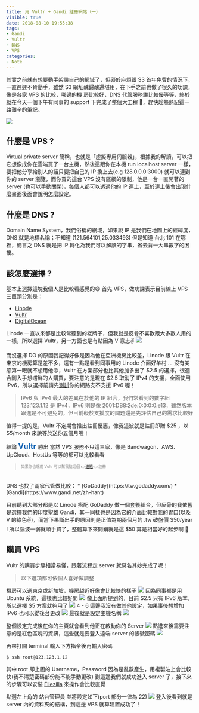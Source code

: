 ```yaml
---
title: 用 Vultr + Gandi 註冊網站（一）
visible: true
date: 2018-08-10 19:55:38
tags: 
- Gandi
- Vultr
- DNS
- VPS
categories:
- Note
---
```



其實之前就有想要動手架設自己的網域了，但礙於麻煩跟 S3 首年免費的情況下，一直遲遲不肯動手，雖然 S3 網址醜歸醜還堪用，在下手之前也做了很久的功課，像是各家 VPS 的比較，哪邊的機
房比較好，DNS 代管服務誰比較優等等，終於就在今天一個下午有同事的 support 下完成了整個大工程 🙌，趕快趁熱熟記這一路艱辛的筆記。

![](https://i.imgur.com/wUIr1QT.png)

<!-- more -->


## 什麼是 VPS ?

Virtual private server 簡稱，也就是「虛擬專用伺服器」，根據我的解讀，可以把它想像成你在雲端買了一台主機，然後這跟你在本機 run localhost server 一樣，要把他分享給別人的話只要把自己的 IP 換上去(e.g 128.0.0.0:3000) 就可以連到你的 server 瀏覽，而你買的這台 VPS 沒有區網的限制，他是一台一直開著的 server (也可以手動關閉)，每個人都可以透過他的 IP 連上，至於連上後會出現什麼畫面後面會說明怎麼設定。

## 什麼是 DNS ?

Domain Name System，我們俗稱的網域，如果說 IP 是我們在地圖上的經緯度，DNS 就是地標名稱；不知道 (121.564101,25.033493) 但是知道 台北 101 在哪裡，簡言之 DNS 就是把 IP 轉化為我們可以解讀的字串，省去背一大串數字的困擾。

## 該怎麼選擇 ?

基本上選擇這塊我個人是比較看感覺的😅 首先 VPS，做功課表示目前線上 VPS 三巨頭分別是：
* [Linode](https://www.linode.com/)
* [Vultr](https://www.vultr.com/)
* [DigitalOcean](https://www.digitalocean.com/)

Linode 一直以來都是比較常聽到的老牌子，但我就是反骨不喜歡跟大多數人用的一樣，所以選擇 Vultr，另一方面也是有點因為 V 意志✌️
![](https://i.imgur.com/cLoET5K.png)

而沒選擇 DO 的原因我記得好像是因為他在亞洲機房比較差，Linode 跟 Vultr 在東京的機房算是差不多，還有一點是看到同事用的 Linode 介面好羊村 ... 沒有美感第一眼就不想用他😒，Vultr 在方案部分也比其他加多出了 $2.5 的選擇，很適合剛入手想嚐鮮的人購買，要注意的是現在 $2.5 取消了 IPv4 的支援，全面使用 IPv6，所以選擇前請先[測試](https://test-ipv6.com/index.html.zh_TW)你的網路支不支援 IPv6 喔！
> IPv6 與 IPv4 最大的差異在於他的 IP 組合，我們常看到的數字組 123.123.1.12 是 IPv4，IPv6 則是像 2001:DB8:2de:0:0:0:0:e13，雖然版本跟進是不可避免的，但目前礙於支援度的問題還是先評估自己的需求比較好

值得一提的是，Vultr 不定期會推出註冊優惠，像我這波就是註冊即贈 $25 ，以 $5/month 來說等於送你五個月喔！

結論 <font style='font-weight: bold; color: #1364b4; font-size: 20px;'> Vultr </font> 勝出
當然 VPS 服務不只這三家，像是 Bandwagon、AWS、UpCloud、HostUs 等等的都可以比較看看

> <font style='font-size: 10px; color: grey;'>如果你也想用 Vultr 可以幫我點這個 👉[連結](https://www.vultr.com/?ref=7501517)👈 註冊</font>

<br>
DNS 也找了兩家代管做比較：
* [GoDaddy](https://tw.godaddy.com/)
* [Gandi](https://www.gandi.net/zh-hant)

目前聽到大部分都是以 Linode 搭配 GoDaddy 做一個套餐組合，但反骨的我依舊是選擇我們的印度聖雄 Gandi，其一同樣也是因為它的介面比較對我的胃口(以及 V 的綠色✌️)，而當下果斷出手的原因則是正值為期兩個月的 .tw 破盤價 $50/year ! 所以腦波一弱就順手買了，整體算下來開銷就是這 $50 算是相當好的起步啊 😬


## 購買 VPS

Vultr 的購買步驟相當易懂，跟著流程走 server 就莫名其妙完成了呢！
> 以下選項都可依個人喜好做調整

機房可以選東京或新加坡，機房越近好像會比較快的樣子
![](https://i.imgur.com/kxjAzx9.png)
因為同事都是用 Ubuntu 系統，這樣也比較好問
![](https://i.imgur.com/wBtPydv.png)
像上面所提到的，目前 $2.5 只有 IPv6 版本，所以選擇 $5 方案就夠用了
![](https://i.imgur.com/x08VTkr.png)
4 - 6 這邊我沒有做其他設定，如果事後想增加 IPv6 也可以從後台更改
![](https://i.imgur.com/zYSmyTq.png)
最後就是設定主機名稱
![](https://i.imgur.com/CZvSWfO.png)

整個設定完成後在你的主頁就會看到他正在啟動你的 Server
![](https://i.imgur.com/fq6KmOQ.png)
點進來後需要注意的是紅色區塊的資訊，這些就是要登入遠端 server 的帳號密碼
![](https://i.imgur.com/NxKOTJR.png)

再來打開 terminal 輸入下方指令後再輸入密碼
```shell
$ ssh root@123.123.1.12
```
其中 root 即上圖的 Username，Password 因為是亂數產生，用複製貼上會比較快(我不清楚密碼部份能不能手動更改)
到這邊我們就成功進入 server 了，接下來的步驟可以安裝 [Filezilla](https://filezilla-project.org/) 來操作會比較直覺

點選左上角的 站台管理員 並將設定如下(port 部分一律為 22)
![](https://i.imgur.com/5A0Vbcu.png)
登入後看到就是 server 內的資料夾的結構，到這邊 VPS 就算建置成功了！